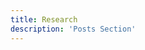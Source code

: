 ```yaml
---
title: Research
description: 'Posts Section'
---
```


<hr style="height:15px; visibility:hidden;" />

<!--
<big><big><big><b>Publications</b></big></big></big> <big><b>(Corporate Finance)</b></big>

<hr style="height:3px; visibility:hidden;" />

<big><b>Firm dynamics of hi-tech start-ups: Does innovation matter?</b></big>

(with Dongyang Zhang and Richard B. Freeman) <b>China Economic Review</b> (2020): 101370.  <a target="_blank" rel="noopener noreferrer" href="https://www.sciencedirect.com/science/article/abs/pii/S1043951X19301312">[Link]</a>

<hr style="height:3px; visibility:hidden;" />

<big><b>Regulation and innovation: Examining outcomes in Chinese pollution control policy areas</b></big>

(with Richard B. Freeman and Matthew Higgins) <b>Economic Modelling</b> 89 (2020): 19-31.  <a target="_blank" rel="noopener noreferrer" href="https://www.sciencedirect.com/science/article/abs/pii/S0264999318301044">[Link]</a>
-->